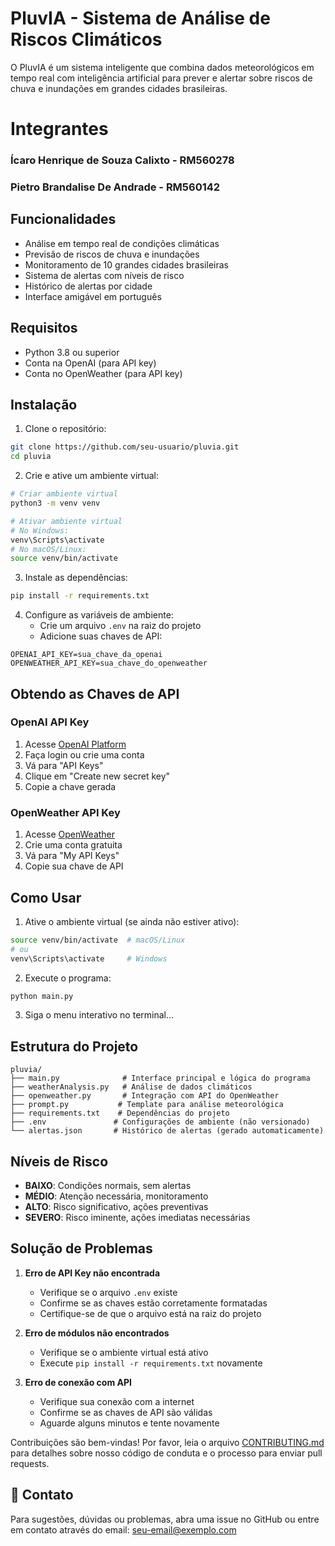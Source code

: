 # PluvIA - Sistema de Análise de Riscos Climáticos

O PluvIA é um sistema inteligente que combina dados meteorológicos em tempo real com inteligência artificial para prever e alertar sobre riscos de chuva e inundações em grandes cidades brasileiras.

###
<h1 align="left">Integrantes</h1>

###

<h3 align="left">Ícaro Henrique de Souza Calixto - RM560278</h3>

###

<h3 align="left">Pietro Brandalise De Andrade - RM560142</h3>

###

## Funcionalidades

- Análise em tempo real de condições climáticas
- Previsão de riscos de chuva e inundações
- Monitoramento de 10 grandes cidades brasileiras
- Sistema de alertas com níveis de risco
- Histórico de alertas por cidade
- Interface amigável em português

## Requisitos

- Python 3.8 ou superior
- Conta na OpenAI (para API key)
- Conta no OpenWeather (para API key)

## Instalação

1. Clone o repositório:
```bash
git clone https://github.com/seu-usuario/pluvia.git
cd pluvia
```

2. Crie e ative um ambiente virtual:
```bash
# Criar ambiente virtual
python3 -m venv venv

# Ativar ambiente virtual
# No Windows:
venv\Scripts\activate
# No macOS/Linux:
source venv/bin/activate
```

3. Instale as dependências:
```bash
pip install -r requirements.txt
```

4. Configure as variáveis de ambiente:
   - Crie um arquivo `.env` na raiz do projeto
   - Adicione suas chaves de API:
```env
OPENAI_API_KEY=sua_chave_da_openai
OPENWEATHER_API_KEY=sua_chave_do_openweather
```

## Obtendo as Chaves de API

### OpenAI API Key
1. Acesse [OpenAI Platform](https://platform.openai.com/api-keys)
2. Faça login ou crie uma conta
3. Vá para "API Keys"
4. Clique em "Create new secret key"
5. Copie a chave gerada

### OpenWeather API Key
1. Acesse [OpenWeather](https://openweathermap.org/api)
2. Crie uma conta gratuita
3. Vá para "My API Keys"
4. Copie sua chave de API

## Como Usar

1. Ative o ambiente virtual (se ainda não estiver ativo):
```bash
source venv/bin/activate  # macOS/Linux
# ou
venv\Scripts\activate     # Windows
```

2. Execute o programa:
```bash
python main.py
```

3. Siga o menu interativo no terminal...
   

## Estrutura do Projeto

```
pluvia/
├── main.py              # Interface principal e lógica do programa
├── weatherAnalysis.py   # Análise de dados climáticos
├── openweather.py       # Integração com API do OpenWeather
├── prompt.py           # Template para análise meteorológica
├── requirements.txt    # Dependências do projeto
├── .env               # Configurações de ambiente (não versionado)
└── alertas.json       # Histórico de alertas (gerado automaticamente)
```

## Níveis de Risco

- **BAIXO**: Condições normais, sem alertas
- **MÉDIO**: Atenção necessária, monitoramento
- **ALTO**: Risco significativo, ações preventivas
- **SEVERO**: Risco iminente, ações imediatas necessárias

## Solução de Problemas

1. **Erro de API Key não encontrada**
   - Verifique se o arquivo `.env` existe
   - Confirme se as chaves estão corretamente formatadas
   - Certifique-se de que o arquivo está na raiz do projeto

2. **Erro de módulos não encontrados**
   - Verifique se o ambiente virtual está ativo
   - Execute `pip install -r requirements.txt` novamente

3. **Erro de conexão com API**
   - Verifique sua conexão com a internet
   - Confirme se as chaves de API são válidas
   - Aguarde alguns minutos e tente novamente





Contribuições são bem-vindas! Por favor, leia o arquivo [CONTRIBUTING.md](CONTRIBUTING.md) para detalhes sobre nosso código de conduta e o processo para enviar pull requests.

## 📧 Contato

Para sugestões, dúvidas ou problemas, abra uma issue no GitHub ou entre em contato através do email: seu-email@exemplo.com

